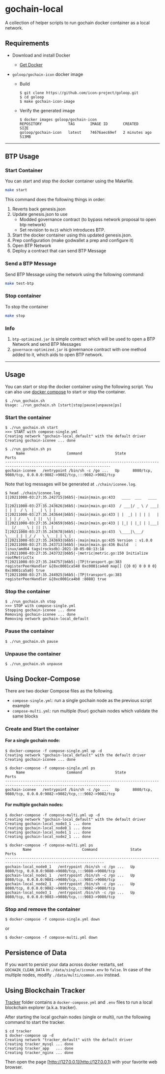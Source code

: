 # gochain-local

A collection of helper scripts to run gochain docker container as a local network.

## Requirements

- Download and install Docker
  - [Get Docker](https://docs.docker.com/get-docker/)

- `goloop/gochain-icon` docker image
  - Build
    ```
    $ git clone https://github.com/icon-project/goloop.git
    $ cd goloop
    $ make gochain-icon-image
    ```
  - Verify the generated image
    ```
    $ docker images goloop/gochain-icon
    REPOSITORY            TAG       IMAGE ID       CREATED         SIZE
    goloop/gochain-icon   latest    74676aec69ef   2 minutes ago   513MB
    ```
---

## BTP Usage

### Start Container
You can start and stop the docker container using the Makefile.
```sh
make start
```

This command does the following things in order:
1. Reverts back genesis.json
2. Update genesis.json to use
    - Modded governance contract (to bypass network proposal to open btp network)
    - Set revision to `0x15` which introduces BTP.
3. Start the docker container using this updated genesis.json.
4. Prep configuration (make godwallet a prep and configure it)
5. Open BTP Network
6. Deploy a contract that can send BTP Message

### Send a BTP Message
Send BTP Message using the network using the following command:
```sh
make test-btp
```

### Stop container
To stop the container
```sh
make stop
```

### Info
1. `btp-optimized.jar` is simple contract which will be used to open a BTP Network and send BTP Messages
2. `governace-optimized.jar` is governance contract with one method added to it, which aids to open BTP network.

---

## Usage

You can start or stop the docker container using the following script. You can also use [docker compose](#using-docker-compose) to start or stop the container.

```
$ ./run_gochain.sh
Usage: ./run_gochain.sh [start|stop|pause|unpause|ps]
```

### Start the container

```
$ ./run_gochain.sh start
>>> START with compose-single.yml
Creating network "gochain-local_default" with the default driver
Creating gochain-iconee ... done

$ ./run_gochain.sh ps
     Name                   Command               State                              Ports
----------------------------------------------------------------------------------------------------------------------
gochain-iconee   /entrypoint /bin/sh -c /go ...   Up      8080/tcp, 9080/tcp, 0.0.0.0:9082->9082/tcp,:::9082->9082/tcp
```

Note that log messages will be generated at `./chain/iconee.log`.

```
$ head ./chain/iconee.log
I|20211008-03:27:35.242715|b6b5|-|main|main.go:433   ____  ___   ____ _   _    _    ___ _   _
I|20211008-03:27:35.243626|b6b5|-|main|main.go:433  / ___|/ _ \ / ___| | | |  / \  |_ _| \ | |
I|20211008-03:27:35.243644|b6b5|-|main|main.go:433 | |  _| | | | |   | |_| | / _ \  | ||  \| |
I|20211008-03:27:35.243659|b6b5|-|main|main.go:433 | |_| | |_| | |___|  _  |/ ___ \ | || |\  |
I|20211008-03:27:35.243678|b6b5|-|main|main.go:433  \____|\___/ \____|_| |_/_/   \_\___|_| \_|
I|20211008-03:27:35.243693|b6b5|-|main|main.go:435 Version : v1.0.0
I|20211008-03:27:35.243713|b6b5|-|main|main.go:436 Build   : linux/amd64 tags(rocksdb)-2021-10-05-08:13:18
I|20211008-03:27:35.243732|b6b5|-|metric|metric.go:150 Initialize rootMetricCtx
T|20211008-03:27:35.244757|b6b5|-|TP|transport.go:383 registerPeerHandler &{0xc0001ca540 0xc0001ca4e0 map[] {{0 0} 0 0 0 0} 0xc0001ca5a0} true
T|20211008-03:27:35.244925|b6b5|-|TP|transport.go:383 registerPeerHandler &{0xc0001ca4b0 :8080} true
```

### Stop the container

```
$ ./run_gochain.sh stop
>>> STOP with compose-single.yml
Stopping gochain-iconee ... done
Removing gochain-iconee ... done
Removing network gochain-local_default
```

### Pause the container
```
$ ./run_gochain.sh pause
```

### Unpause the container
```
$ ./run_gochain.sh unpause
```

## Using Docker-Compose

There are two docker Compose files as the following.
  - `compose-single.yml`: run a single gochain node as the previous script example
  - `compose-multi.yml`: run multiple (four) gochain nodes which validate the same blocks

### Create and Start the container

#### For a single gochain node:
```
$ docker-compose -f compose-single.yml up -d
Creating network "gochain-local_default" with the default driver
Creating gochain-iconee ... done

$ docker-compose -f compose-single.yml ps
     Name                   Command               State                              Ports
----------------------------------------------------------------------------------------------------------------------
gochain-iconee   /entrypoint /bin/sh -c /go ...   Up      8080/tcp, 9080/tcp, 0.0.0.0:9082->9082/tcp,:::9082->9082/tcp
```

#### For multiple gochain nodes:
```
$ docker-compose -f compose-multi.yml up -d
Creating network "gochain-local_default" with the default driver
Creating gochain-local_node3_1 ... done
Creating gochain-local_node0_1 ... done
Creating gochain-local_node1_1 ... done
Creating gochain-local_node2_1 ... done

$ docker-compose -f compose-multi.yml ps
        Name                       Command               State                         Ports
-------------------------------------------------------------------------------------------------------------------
gochain-local_node0_1   /entrypoint /bin/sh -c /go ...   Up      8080/tcp, 0.0.0.0:9080->9080/tcp,:::9080->9080/tcp
gochain-local_node1_1   /entrypoint /bin/sh -c /go ...   Up      8080/tcp, 0.0.0.0:9081->9080/tcp,:::9081->9080/tcp
gochain-local_node2_1   /entrypoint /bin/sh -c /go ...   Up      8080/tcp, 0.0.0.0:9082->9080/tcp,:::9082->9080/tcp
gochain-local_node3_1   /entrypoint /bin/sh -c /go ...   Up      8080/tcp, 0.0.0.0:9083->9080/tcp,:::9083->9080/tcp
```

### Stop and remove the container

```
$ docker-compose -f compose-single.yml down
```

or
```
$ docker-compose -f compose-multi.yml down
```

## Persistence of Data
If you want to persist your data across docker restarts, set `GOCHAIN_CLEAN_DATA` in `./data/single/iconee.env` to `false`.
In case of the multiple nodes, modify `./data/multi/common.env` instead.


## Using Blockchain Tracker

[Tracker](tracker) folder contains a `docker-compose.yml` and `.env` files to run a local blockchain explorer (a.k.a. tracker).

After starting the local gochain nodes (single or multi), run the following command to start the tracker.

```
$ cd tracker
$ docker-compose up -d
Creating network "tracker_default" with the default driver
Creating tracker_mysql ... done
Creating tracker_app   ... done
Creating tracker_nginx ... done
```

Then open the page [http://127.0.0.1](http://127.0.0.1) with your favorite web browser.
